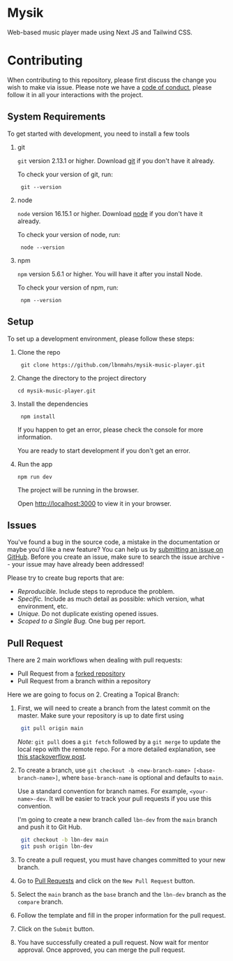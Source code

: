 # Mysik

Web-based music player made using Next JS and Tailwind CSS.

# Contributing

When contributing to this repository, please first discuss the change you wish to make via issue.
Please note we have a [code of conduct](CODE_OF_CONDUCT.md), please follow it in all your interactions with the project.


## System Requirements

To get started with development, you need to install a few tools

1. git 
   
   `git` version 2.13.1 or higher. Download [git](https://git-scm.com/downloads) if you don't have it already.

   To check your version of git, run:

   ``` shell
    git --version
   ```

2. node 
   
   `node` version 16.15.1 or higher. Download [node](https://nodejs.org/en/download/) if you don't have it already.

   To check your version of node, run:

   ``` shell
    node --version
   ```

3. npm
  
   `npm` version 5.6.1 or higher. You will have it after you install Node.

   To check your version of npm, run:

   ``` shell
    npm --version
   ```

## Setup

To set up a development environment, please follow these steps:

1. Clone the repo

   ``` shell
    git clone https://github.com/lbnmahs/mysik-music-player.git
   ```

2. Change the directory to the project directory

    ``` shell
    cd mysik-music-player.git
    ```

3. Install the dependencies
   
    ``` shell
     npm install
    ```

    If you happen to get an error, please check the console for more information.

    You are ready to start development if you don't get an error.

4. Run the app
   
    ``` shell
    npm run dev
    ```

    The project will be running in the browser.

    Open [http://localhost:3000](http://localhost:3000) to view it in your browser.

## Issues

You've found a bug in the source code, a mistake in the documentation or maybe you'd like a new feature? You can help us by [submitting an issue on GitHub](https://github.com/orgs/JavaScript-Mastery-PRO/projects/8). Before you create an issue, make sure to search the issue archive -- your issue may have already been addressed!

Please try to create bug reports that are:

- _Reproducible._ Include steps to reproduce the problem.
- _Specific._ Include as much detail as possible: which version, what environment, etc.
- _Unique._ Do not duplicate existing opened issues.
- _Scoped to a Single Bug._ One bug per report.


## Pull Request

There are 2 main workflows when dealing with pull requests:

* Pull Request from a [forked repository](https://help.github.com/articles/fork-a-repo)
* Pull Request from a branch within a repository

Here we are going to focus on 2. Creating a Topical Branch:


1. First, we will need to create a branch from the latest commit on the master. Make sure your repository is up to date first using

   ```bash
    git pull origin main
   ```

   *Note:* `git pull` does a `git fetch` followed by a `git merge` to update the local repo with the remote repo. For a more detailed explanation, see [this stackoverflow post](http://stackoverflow.com/questions/292357/whats-the-difference-between-git-pull-and-git-fetch).

2. To create a branch, use `git checkout -b <new-branch-name> [<base-branch-name>]`, where `base-branch-name` is optional and defaults to `main`. 
   
   Use a standard convention for branch names. For example, `<your-name>-dev`. It will be easier to track your pull requests if you use this convention.
   
   I'm going to create a new branch called `lbn-dev` from the `main` branch and push it to Git Hub.

   ```bash
    git checkout -b lbn-dev main
    git push origin lbn-dev
   ```

3. To create a pull request, you must have changes committed to your new branch.

4. Go to [Pull Requests](https://github.com/lbnmahs/mysik-music-player/pulls) and click on the `New Pull Request` button.

5. Select the `main` branch as the `base` branch and the `lbn-dev` branch as the `compare` branch.

6. Follow the template and fill in the proper information for the pull request.

7. Click on the `Submit` button.

8. You have successfully created a pull request. Now wait for mentor approval. Once approved, you can merge the pull request.

#
